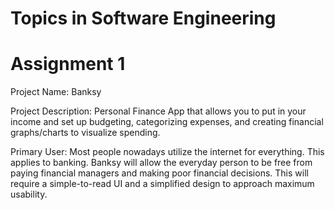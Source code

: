 # Topics in Software Engineering
# Assignment 1

Project Name: Banksy

Project Description: Personal Finance App that allows you to put in your income and set up budgeting,
categorizing expenses, and creating financial graphs/charts to visualize spending.

Primary User: Most people nowadays utilize the internet for everything. This applies to banking. Banksy will allow the everyday
person to be free from paying financial managers and making poor financial decisions. This will require a simple-to-read UI and 
a simplified design to approach maximum usability.